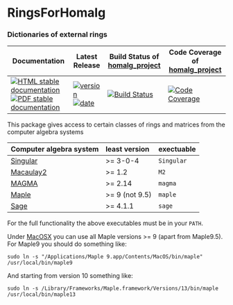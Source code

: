 <!-- BEGIN HEADER -->
# RingsForHomalg

### Dictionaries of external rings

| Documentation | Latest Release | Build Status of [homalg_project](/../../) | Code Coverage of [homalg_project](/../../) |
| ------------- | -------------- | ------------ | ------------- |
| [![HTML stable documentation][html-img]][html-url] [![PDF stable documentation][pdf-img]][pdf-url] | [![version][version-img]][version-url] [![date][date-img]][date-url] | [![Build Status][tests-img]][tests-url] | [![Code Coverage][codecov-img]][codecov-url] |

<!-- END HEADER -->
This package gives access to certain classes of rings and matrices from the computer algebra systems

| Computer algebra system | least version  | exectuable |
|:------------------------|:---------------|:-----------|
| [Singular][Singular]    | >= 3-0-4       | `Singular` |
| [Macaulay2][Macaulay2]  | >= 1.2         | `M2`       |
| [MAGMA][MAGMA]          | >= 2.14        | `magma`    |
| [Maple][Maple]          | >= 9 (not 9.5) | `maple`    |
| [Sage][Sage]            | >= 4.1.1       | `sage`     |

For the full functionality the above executables must be in your `PATH`.

Under [MacOSX](https://www.apple.com/macos/) you can use all Maple versions >= 9 (apart from Maple9.5). For Maple9 you should do something like:

```
sudo ln -s "/Applications/Maple 9.app/Contents/MacOS/bin/maple" /usr/local/bin/maple9
```
And starting from version 10 something like:

```
sudo ln -s /Library/Frameworks/Maple.framework/Versions/13/bin/maple /usr/local/bin/maple13
```
<!-- BEGIN FOOTER -->
[html-img]: https://img.shields.io/badge/HTML-stable-blue.svg
[html-url]: https://homalg-project.github.io/homalg_project/RingsForHomalg/doc/chap0_mj.html

[pdf-img]: https://img.shields.io/badge/PDF-stable-blue.svg
[pdf-url]: https://homalg-project.github.io/homalg_project/RingsForHomalg/download_pdf.html

[version-img]: https://img.shields.io/endpoint?url=https://homalg-project.github.io/homalg_project/RingsForHomalg/badge_version.json
[version-url]: https://homalg-project.github.io/homalg_project/RingsForHomalg/view_release.html

[date-img]: https://img.shields.io/endpoint?url=https://homalg-project.github.io/homalg_project/RingsForHomalg/badge_date.json
[date-url]: https://homalg-project.github.io/homalg_project/RingsForHomalg/view_release.html

[tests-img]: https://github.com/homalg-project/homalg_project/workflows/Tests/badge.svg?branch=master
[tests-url]: https://github.com/homalg-project/homalg_project/actions?query=workflow%3ATests+branch%3Amaster

[codecov-img]: https://codecov.io/gh/homalg-project/homalg_project/branch/master/graph/badge.svg
[codecov-url]: https://codecov.io/gh/homalg-project/homalg_project
<!-- END FOOTER -->

[Singular]: https://www.singular.uni-kl.de/

[Macaulay2]: http://www2.macaulay2.com/Macaulay2/

[MAGMA]: http://magma.maths.usyd.edu.au/magma/

[Maple]: https://maplesoft.com/products/Maple/

[Sage]: https://www.sagemath.org/
